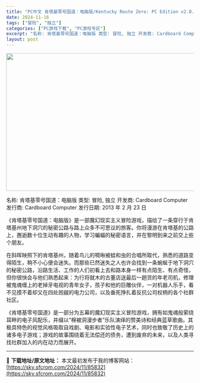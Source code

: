 ```yaml
---
title: "PC中文 肯塔基零号国道：电脑版/Kentucky Route Zero: PC Edition v2.0.0.1 1.86G"
date: 2024-11-16
tags: ["冒险", "独立"]
categories: ["PC游戏下载", "PC游戏专区"]
excerpt: "名称: 肯塔基零号国道：电脑版 类型: 冒险, 独立 开发商: Cardboard Computer 发行商: Cardboard Computer 发行日期: 2013 年 2 月 23 日 《肯塔基零号国道：电脑版》是一部魔幻现实主义冒险游戏，描绘了一条穿行于肯塔基州地下洞穴的秘密公路与路上众多&hellip;"
layout: post
---
```


<img class="aligncenter size-full wp-image-85834" src="https://sky.sfcrom.com/wp-content/uploads/2024/11/2024111603030089.webp" alt="" width="660" height="370" />

名称: 肯塔基零号国道：电脑版
类型: 冒险, 独立
开发商: Cardboard Computer
发行商: Cardboard Computer
发行日期: 2013 年 2 月 23 日

《肯塔基零号国道：电脑版》是一部魔幻现实主义冒险游戏，描绘了一条穿行于肯塔基州地下洞穴的秘密公路与路上众多不可思议的旅客。你将漫游在肯塔基的公路上，邂逅数十位生动有趣的人物，学习蝙蝠的秘密语言，并在黎明到来之前交上些个朋友。

在斜晖映照下的肯塔基州，随着鸟儿的啁啾被蛙和虫的合唱所取代，熟悉的道路变得陌生，稍不小心便会迷失。而那些已然迷失之人也许会找到一条蜿蜒于地下洞穴的秘密公路，沿路生活、工作的人们初看上去和路本身一样有点陌生、有点奇怪，但你很快会与他们熟悉起来：为行将就木的古董店送最后一趟货的年老司机，修理被鬼魂缠上的老掉牙电视的青年女子，孩子和他的巨雕伙伴，一对机器人乐手，看不见摸不着却又在四处觊觎的电力公司，以及垂死挣扎着反抗公司权柄的各个社群社区。

《肯塔基零号国道》是一部分为五幕的魔幻现实主义冒险游戏，拥有如鬼魂般萦绕耳畔的电子风配乐，并缀以“棉被洞漫步者”乐队演绎的赞美诗和经典蓝草歌曲。其极具特色的视觉风格吸取自戏剧、电影和实验性电子艺术，同时也致敬了历史上的诸多电子游戏；游戏的故事围绕着无法偿还的债务，遭到废弃的未来，以及人类寻找社群加入的内在动力而展开。

---
📖 **下载地址/原文地址：** 本文最初发布于我的博客网站：[https://sky.sfcrom.com/2024/11/85832](https://sky.sfcrom.com/2024/11/85832)
